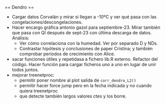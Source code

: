 == Dendro ==
- Cargar datos Corvalán y mirar si llegan a -10ºC y ver qué pasa con las congelaciones/descongelaciones.
- Hacer encargo gráfica antonio gazol para septiembre-23. Mirar también que pasa con QI después de sept-23 con última descarga de datos.
Análisis:
	- Ver cómo correlaciona con la humedad. Ver por separado D y NDs.
	- Contrastar hipótesis y conclusiones de paper Cristina; y también comprobar periodos de crecimiento con Alice.
- sacar funciones útiles y repetidasa a fichero lib.R externo. Refactor del código. Hacer función para cargar ficheros uno a uno en lugar de unir todos juntos.
- mejorar treenetproc:
	* permitir poner nombre al plot salida de `corr_dendro_L2()`
	* permitir hacer force jump pero en la fecha indicada y no cuando quiera treenetproc
	* que detecte también largos valores ctes y los borre.
